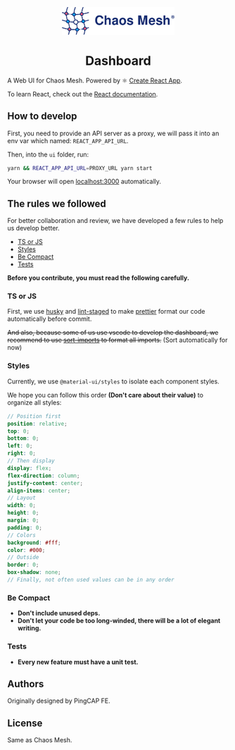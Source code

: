 <!-- markdownlint-disable-file MD033 -->
<!-- markdownlint-disable-file MD041 -->

<p align="center">
  <img src="../static/logo.svg" width="256" alt="Chaos Mesh Logo" />
</p>
<h1 align="center">Dashboard</h1>

A Web UI for Chaos Mesh. Powered by ⚛️ [Create React App](https://github.com/facebook/create-react-app).

To learn React, check out the [React documentation](https://reactjs.org/).

## How to develop

First, you need to provide an API server as a proxy, we will pass it into an env var which named: `REACT_APP_API_URL`.

Then, into the `ui` folder, run:

```sh
yarn && REACT_APP_API_URL=PROXY_URL yarn start
```

Your browser will open <localhost:3000> automatically.

## The rules we followed

For better collaboration and review, we have developed a few rules to help us develop better.

- [TS or JS](#ts-or-js)
- [Styles](#styles)
- [Be Compact](#be-compact)
- [Tests](#tests)

**Before you contribute, you must read the following carefully.**

### TS or JS

First, we use [husky](https://github.com/typicode/husky) and [lint-staged](https://github.com/okonet/lint-staged) to make [prettier](https://prettier.io/) format our code automatically before commit.

~~And also, because some of us use vscode to develop the dashboard, we recommend to use [sort-imports](https://marketplace.visualstudio.com/items?itemName=amatiasq.sort-imports) to format all imports.~~ (Sort automatically for now)

### Styles

Currently, we use `@material-ui/styles` to isolate each component styles.

We hope you can follow this order **(Don't care about their value)** to organize all styles:

```scss
// Position first
position: relative;
top: 0;
bottom: 0;
left: 0;
right: 0;
// Then display
display: flex;
flex-direction: column;
justify-content: center;
align-items: center;
// Layout
width: 0;
height: 0;
margin: 0;
padding: 0;
// Colors
background: #fff;
color: #000;
// Outside
border: 0;
box-shadow: none;
// Finally, not often used values can be in any order
```

### Be Compact

- **Don't include unused deps.**
- **Don't let your code be too long-winded, there will be a lot of elegant writing.**

### Tests

- **Every new feature must have a unit test.**

## Authors

Originally designed by PingCAP FE.

## License

Same as Chaos Mesh.
